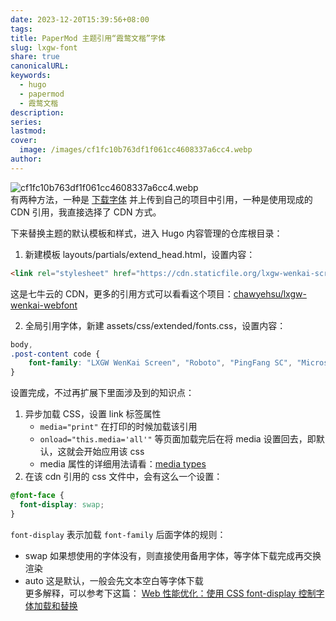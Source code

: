 ```yaml
---  
date: 2023-12-20T15:39:56+08:00  
tags:   
title: PaperMod 主题引用“霞鹜文楷”字体  
slug: lxgw-font  
share: true  
canonicalURL:   
keywords:  
  - hugo  
  - papermod  
  - 霞鹜文楷  
description:   
series:   
lastmod:   
cover:  
  image: /images/cf1fc10b763df1f061cc4608337a6cc4.webp  
author:   
---  
```

  
  
![cf1fc10b763df1f061cc4608337a6cc4.webp](/images/cf1fc10b763df1f061cc4608337a6cc4.webp)  
有两种方法，一种是 [下载字体]([lxgw/LxgwWenKai](https://github.com/lxgw/LxgwWenKai)) 并上传到自己的项目中引用，一种是使用现成的 CDN 引用，我直接选择了 CDN 方式。  
  
下来替换主题的默认模板和样式，进入 Hugo 内容管理的仓库根目录：  
1. 新建模板 layouts/partials/extend_head.html，设置内容：  
```html  
<link rel="stylesheet" href="https://cdn.staticfile.org/lxgw-wenkai-screen-webfont/1.7.0/style.css" media="print" onload="this.media='all'">  
```  
这是七牛云的 CDN，更多的引用方式可以看看这个项目：[chawyehsu/lxgw-wenkai-webfont](https://github.com/chawyehsu/lxgw-wenkai-webfont?tab=readme-ov-file)  
  
2. 全局引用字体，新建 assets/css/extended/fonts.css，设置内容：  
```css  
body,  
.post-content code {  
    font-family: "LXGW WenKai Screen", "Roboto", "PingFang SC", "Microsoft Yahei", sans-serif;  
}  
```  
  
设置完成，不过再扩展下里面涉及到的知识点：  
1. 异步加载 CSS，设置 link 标签属性  
	- `media="print"` 在打印的时候加载该引用  
	- `onload="this.media='all'"` 等页面加载完后在将 media 设置回去，即默认，这就会开始应用该 css  
	- media 属性的详细用法请看：[media types](https://developer.mozilla.org/en-US/docs/Web/CSS/@media#media_types)  
1. 在该 cdn 引用的 css 文件中，会有这么一个设置：  
``` css  
@font-face {  
  font-display: swap;  
}  
```  
`font-display` 表示加载 `font-family` 后面字体的规则：  
- swap 如果想使用的字体没有，则直接使用备用字体，等字体下载完成再交换渲染  
- auto 这是默认，一般会先文本空白等字体下载   
更多解释，可以参考下这篇： [Web 性能优化：使用 CSS font-display 控制字体加载和替换](https://zxuqian.cn/css-font-display-intro/)  
